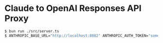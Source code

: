 # Claude to OpenAI Responses API Proxy

```bash
$ bun run ./src/server.ts
$ ANTHROPIC_BASE_URL="http://localhost:8082" ANTHROPIC_AUTH_TOKEN="some-api-key" claude

```
